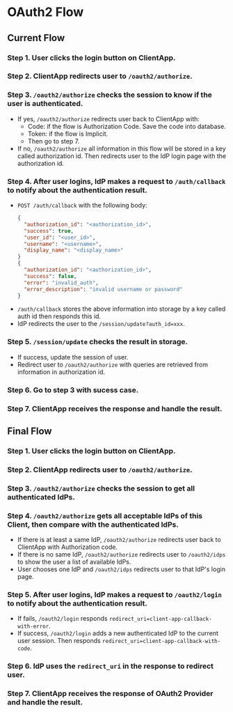 # OAuth2 Flow

## Current Flow

### Step 1. User clicks the login button on ClientApp.

### Step 2. ClientApp redirects user to `/oauth2/authorize`.

### Step 3. `/oauth2/authorize` checks the session to know if the user is authenticated.

- If yes, `/oauth2/authorize` redirects user back to ClientApp with:
  - Code: if the flow is Authorization Code. Save the code into database.
  - Token: if the flow is Implicit.
  - Then go to step 7.
- If no, `/oauth2/authorize` all information in this flow will be stored in a key called authorization id. Then redirects user to the IdP login page with the authorization id.

### Step 4. After user logins, IdP makes a request to `/auth/callback` to notify about the authentication result.
  + `POST /auth/callback` with the following body:
    ```json
    {
      "authorization_id": "<authorization_id>",
      "success": true,
      "user_id": "<user_id>",
      "username": "<username>",
      "display_name": "<display_name>"
    }
    {
      "authorization_id": "<authorization_id>",
      "success": false,
      "error": "invalid_auth",
      "error_description": "invalid username or password"
    }
    ```
  + `/auth/callback` stores the above information into storage by a key called auth id then responds this id.
  + IdP redirects the user to the `/session/update?auth_id=xxx`.

### Step 5. `/session/update` checks the result in storage.
  + If success, update the session of user.
  + Redirect user to `/oauth2/authorize` with queries are retrieved from information in authorization id.

### Step 6. Go to step 3 with sucess case.

### Step 7. ClientApp receives the response and handle the result.



## Final Flow

### Step 1. User clicks the login button on ClientApp.

### Step 2. ClientApp redirects user to `/oauth2/authorize`.

### Step 3. `/oauth2/authorize` checks the session to get all authenticated IdPs.

### Step 4. `/oauth2/authorize` gets all acceptable IdPs of this Client, then compare with the authenticated IdPs.

- If there is at least a same IdP, `/oauth2/authorize` redirects user back to ClientApp with Authorization code.
- If there is no same IdP, `/oauth2/authorize` redirects user to `/oauth2/idps` to show the user a list of available IdPs.
- User chooses one IdP and `/oauth2/idps` redirects user to that IdP's login page.

### Step 5. After user logins, IdP makes a request to `/oauth2/login` to notify about the authentication result.
  + If fails, `/oauth2/login` responds `redirect_uri=client-app-callback-with-error`.
  + If success, `/oauth2/login` adds a new authenticated IdP to the current user session. Then responds `redirect_uri=client-app-callback-with-code`.

### Step 6. IdP uses the `redirect_uri` in the response to redirect user.

### Step 7. ClientApp receives the response of OAuth2 Provider and handle the result.
